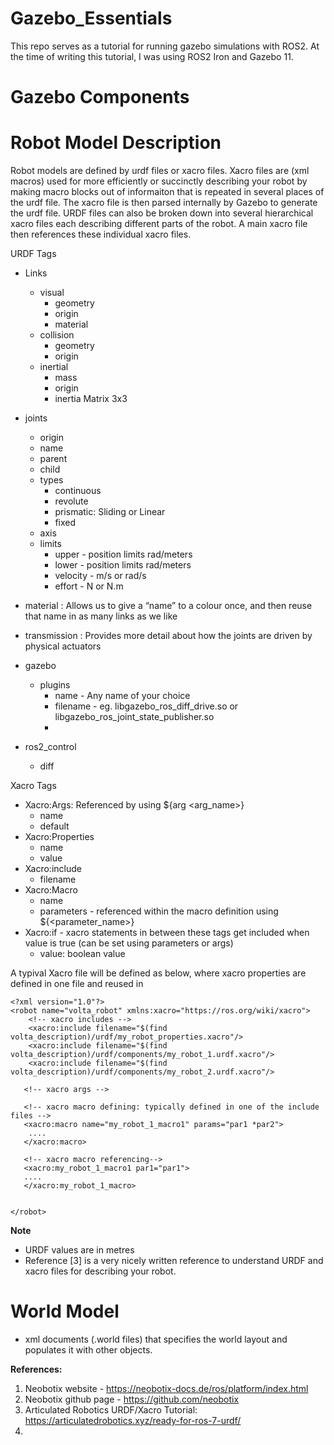 # Gazebo_Essentials


This repo serves as a tutorial for running gazebo simulations with ROS2. At the time of writing this tutorial, I was using ROS2 Iron and Gazebo 11.



# Gazebo Components

# Robot Model Description

Robot models are defined by urdf files or xacro files. Xacro files are (xml macros) used for more efficiently or succinctly describing your robot by making macro blocks out of informaiton that is repeated in several places of the urdf file. The xacro file is then parsed internally by Gazebo to generate the urdf file. URDF files can also be broken down into several hierarchical xacro files each describing different parts of the robot. A main xacro file then references these individual xacro files.

URDF Tags
- Links
  - visual
    - geometry
    - origin
    - material
  - collision
    - geometry
    - origin
  - inertial
    - mass
    - origin
    - inertia Matrix 3x3
- joints
  - origin
  - name
  - parent
  - child
  - types   
    - continuous
    - revolute
    - prismatic: Sliding or Linear
    - fixed
  - axis
  - limits
    - upper - position limits rad/meters
    - lower - position limits rad/meters
    - velocity -  m/s or rad/s
    - effort - N or N.m
- material : Allows us to give a “name” to a colour once, and then reuse that name in as many links as we like
- transmission : Provides more detail about how the joints are driven by physical actuators
- gazebo
  - plugins
    - name - Any name of your choice
    - filename - eg. libgazebo_ros_diff_drive.so or libgazebo_ros_joint_state_publisher.so
    - 

- ros2_control
  - diff

Xacro Tags
- Xacro:Args: Referenced by using ${arg <arg_name>}
  - name
  - default
- Xacro:Properties
  - name
  - value
- Xacro:include
  - filename
- Xacro:Macro
  - name
  - parameters - referenced within the macro definition using ${<parameter_name>}
- Xacro:if - xacro statements in between these tags get included when value is true (can be set using parameters or args)
  - value: boolean value

A typival Xacro file will be defined as below, where xacro properties are defined in one file and reused in 

```
<?xml version="1.0"?>
<robot name="volta_robot" xmlns:xacro="https://ros.org/wiki/xacro">
    <!-- xacro includes -->
    <xacro:include filename="$(find volta_description)/urdf/my_robot_properties.xacro"/>
    <xacro:include filename="$(find volta_description)/urdf/components/my_robot_1.urdf.xacro"/>
    <xacro:include filename="$(find volta_description)/urdf/components/my_robot_2.urdf.xacro"/>

   <!-- xacro args -->

   <!-- xacro macro defining: typically defined in one of the include files -->
   <xacro:macro name="my_robot_1_macro1" params="par1 *par2">
    ....
   </xacro:macro>

   <!-- xacro macro referencing-->
   <xacro:my_robot_1_macro1 par1="par1">
   ....
   </xacro:my_robot_1_macro>


</robot>
```



**Note**
  - URDF values are in metres
  - Reference [3] is a very nicely written reference to understand URDF and xacro files for describing your robot.



# World Model
- xml documents (.world files) that specifies the world layout and populates it with other objects.



**References:**

1) Neobotix website - https://neobotix-docs.de/ros/platform/index.html
2) Neobotix github page - https://github.com/neobotix
3) Articulated Robotics URDF/Xacro Tutorial: https://articulatedrobotics.xyz/ready-for-ros-7-urdf/
4) 
